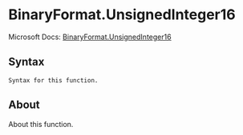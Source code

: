 ---
---

# BinaryFormat.UnsignedInteger16

Microsoft Docs: [BinaryFormat.UnsignedInteger16](https://docs.microsoft.com/en-us/powerquery-m/binaryformat-unsignedinteger16)

## Syntax

```
Syntax for this function.
```

## About

About this function.

